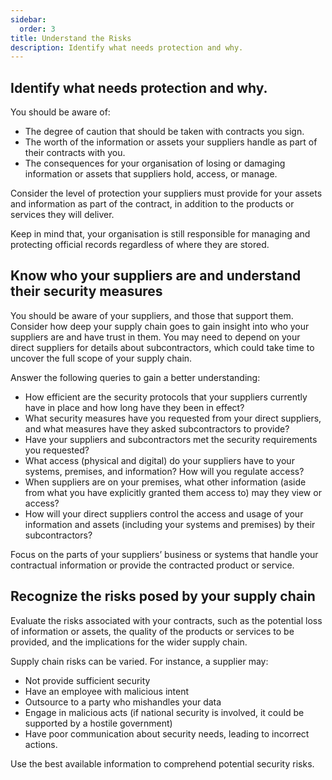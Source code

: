 ```yaml
---
sidebar:
  order: 3
title: Understand the Risks
description: Identify what needs protection and why.
---
```



## Identify what needs protection and why.

You should be aware of:

- The degree of caution that should be taken with contracts you sign.
- The worth of the information or assets your suppliers handle as part of their contracts with you.
- The consequences for your organisation of losing or damaging information or assets that suppliers hold, access, or manage.

Consider the level of protection your suppliers must provide for your assets and information as part of the contract, in addition to the products or services they will deliver.

Keep in mind that, your organisation is still responsible for managing and protecting official records regardless of where they are stored.

## Know who your suppliers are and understand their security measures
You should be aware of your suppliers, and those that support them. Consider how deep your supply chain goes to gain insight into who your suppliers are and have trust in them. You may need to depend on your direct suppliers for details about subcontractors, which could take time to uncover the full scope of your supply chain.

Answer the following queries to gain a better understanding:

- How efficient are the security protocols that your suppliers currently have in place and how long have they been in effect?
- What security measures have you requested from your direct suppliers, and what measures have they asked subcontractors to provide?
- Have your suppliers and subcontractors met the security requirements you requested?
- What access (physical and digital) do your suppliers have to your systems, premises, and information? How will you regulate access?
- When suppliers are on your premises, what other information (aside from what you have explicitly granted them access to) may they view or access?
- How will your direct suppliers control the access and usage of your information and assets (including your systems and premises) by their subcontractors?

Focus on the parts of your suppliers’ business or systems that handle your contractual information or provide the contracted product or service.

## Recognize the risks posed by your supply chain
Evaluate the risks associated with your contracts, such as the potential loss of information or assets, the quality of the products or services to be provided, and the implications for the wider supply chain.

Supply chain risks can be varied. For instance, a supplier may:

- Not provide sufficient security
- Have an employee with malicious intent
- Outsource to a party who mishandles your data
- Engage in malicious acts (if national security is involved, it could be supported by a hostile government)
- Have poor communication about security needs, leading to incorrect actions.

Use the best available information to comprehend potential security risks.
